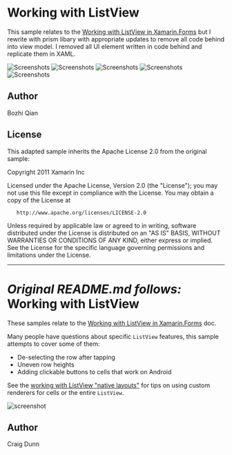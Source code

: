 Working with ListView
=====================

This sample relates to the [Working with ListView in Xamarin.Forms](http://developer.xamarin.com/guides/cross-platform/xamarin-forms/working-with/listview) but I rewrite with prism libary with appropriate updates to remove all code behind into view model. I removed all UI element written in code behind and replicate them in XAML.   

![Screenshots](Screenshots/WorkingWithListview1.png)
![Screenshots](Screenshots/WorkingWithListview2.png)
![Screenshots](Screenshots/WorkingWithListview3.png)
![Screenshots](Screenshots/WorkingWithListview4.png)
![Screenshots](Screenshots/WorkingWithListview5.png)

Author
------

Bozhi Qian

License
-------

This adapted sample inherits the Apache License 2.0 from the original sample:

   Copyright 2011 Xamarin Inc

   Licensed under the Apache License, Version 2.0 (the "License");
   you may not use this file except in compliance with the License.
   You may obtain a copy of the License at

       http://www.apache.org/licenses/LICENSE-2.0

   Unless required by applicable law or agreed to in writing, software
   distributed under the License is distributed on an "AS IS" BASIS,
   WITHOUT WARRANTIES OR CONDITIONS OF ANY KIND, either express or implied.
   See the License for the specific language governing permissions and
   limitations under the License.

---

*Original README.md follows:*
Working with ListView
==============

These samples relate to the [Working with ListView in Xamarin.Forms](http://developer.xamarin.com/guides/cross-platform/xamarin-forms/working-with/listview) doc.

Many people have questions about specific `ListView` features, this sample attempts to cover some of them:

* De-selecting the row after tapping
* Uneven row heights
* Adding clickable buttons to cells that work on Android

See the [working with ListView "native layouts"](https://github.com/xamarin/xamarin-forms-samples/tree/master/WorkingWithListviewNative) for tips on using custom renderers for cells or the entire `ListView`. 


![screenshot](https://raw.githubusercontent.com/xamarin/xamarin-forms-samples/master/WorkingWithListview/Screenshots/all-sml.png "Colors")


Author
------

Craig Dunn
